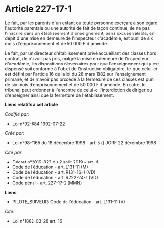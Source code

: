 # Article 227-17-1

Le fait, par les parents d'un enfant ou toute personne exerçant à son égard l'autorité parentale ou une autorité de fait de
façon continue, de ne pas l'inscrire dans un établissement d'enseignement, sans excuse valable, en dépit d'une mise en
demeure de l'inspecteur d'académie, est puni de six mois d'emprisonnement et de 50 000 F d'amende.

Le fait, par un directeur d'établissement privé accueillant des classes hors contrat, de n'avoir pas pris, malgré la mise en
demeure de l'inspecteur d'académie, les dispositions nécessaires pour que l'enseignement qui y est dispensé soit conforme à
l'objet de l'instruction obligatoire, tel que celui-ci est défini par l'article 16 de la loi du 28 mars 1882 sur
l'enseignement primaire, et de n'avoir pas procédé à la fermeture de ces classes est puni de six mois d'emprisonnement et de
50 000 F d'amende. En outre, le tribunal peut ordonner à l'encontre de celui-ci l'interdiction de diriger ou d'enseigner
ainsi que la fermeture de l'établissement.

**Liens relatifs à cet article**

_Codifié par_:

  - Loi n°92-684 1992-07-22

_Créé par_:

  - Loi n°98-1165 du 18 décembre 1998 - art. 5 () JORF 22 décembre 1998

_Cité par_:

  - Décret n°2019-823 du 2 août 2019 - art. 4
  - Code de l'éducation - art. L131-11 (M)
  - Code de l'éducation - art. R131-16-1 (VD)
  - Code de l'éducation - art. R222-24-1 (VD)
  - Code pénal - art. 227-17-2 (MMN)

**Liens**:

  - PILOTE_SUIVEUR: Code de l'éducation - art. L131-11 (V)

_Cite_:

  - Loi n°1882-03-28 art. 16
